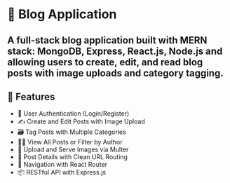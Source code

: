 # 📝 Blog Application

A full-stack blog application built with MERN stack: **MongoDB**, **Express**, **React.js**, **Node.js** and allowing users to create, edit, and read blog posts with image uploads and category tagging.
---

## 🚀 Features
- 🔐 User Authentication (Login/Register)
- ✍️ Create and Edit Posts with Image Upload
- 🗃️ Tag Posts with Multiple Categories
- 🧑‍💻 View All Posts or Filter by Author
- 📁 Upload and Serve Images via Multer
- 📄 Post Details with Clean URL Routing
- 🧭 Navigation with React Router
- 📦 RESTful API with Express.js
